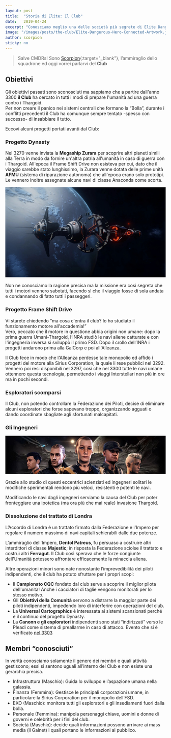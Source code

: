 ```yaml
---
layout: post
title:  "Storia di Elite: Il Club"
date:   2019-04-24
excerpt: "Conosciamo meglio una delle società più segrete di Elite Dangerous, il cui unico obiettivo dichiarato è salvare l'umanità"
image: "/images/posts/the-club/Elite-Dangerous-Hero-Connected-Artwork.jpg"
author: scorpion
sticky: no
---
```

> Salve CMDRs! Sono [Scorpion](https://my.playstation.com/profile/Scorpion01924){:target="_blank"}, l’ammiraglio dello squadrone ed oggi vorrei parlarvi del **Club**

## Obiettivi

Gli obiettivi passati sono sconosciuti  ma sappiamo che a partire dall'anno 3300 **il Club** ha cercato in tutti i modi di prepare l'umanità ad una guerra contro i Thargoid.<br>
Per non creare il panico nei sistemi centrali che formano la “Bolla”, durante i conflitti precedenti il Club ha comunque sempre tentato -spesso con successo- di insabbiare il tutto.

Eccovi alcuni progetti portati avanti dal Club:

### Progetto Dynasty

Nel 3270 venne inviata la **Megaship Zurara** per scoprire altri pianeti simili alla Terra in modo da fornire un'altra patria all'umanità in caso di guerra con i Thargoid. All'epoca il Frame Shift Drive non esisteva per cui, dato che il viaggio sarebbe stato lunghissimo, la Zurara venne dotata delle prime unità **AFMU** (sistema di riparazione autonoma) che all'epoca erano solo prototipi. Le vennero inoltre assegnate alcune navi di classe Anaconda come scorta.

<span class="image fit"><img src="/images/posts/the-club/Zurara-Megaship.jpg" alt=""></span>

Non ne conosciamo la ragione precisa ma la missione era così segreta che tutti i motori vennero sabotati, facendo sì che il viaggio fosse di sola andata e condannando di fatto tutti i passeggeri.

### Progetto Frame Shift Drive

Vi starete  chiedendo “ma cosa c'entra il club? Io ho studiato il funzionamento motore all'accademia!” <br>
Vero, peccato che il motore in questione abbia origini non umane: dopo la prima guerra Umani-Thargoid, l’INRA studiò le navi aliene catturate e con l'ingegneria inversa si sviluppò il primo FSD. Dopo il crollo dell’INRA i progetti andarono prima alla GalCorp e poi all'Alleanza. 

Il Club fece in modo che l'Alleanza perdesse tale monopolio ed affidò i progetti del motore alla Sirius Corporation, la quale li rese pubblici nel 3292.<br>
Vennero poi resi disponibili nel 3297, così che nel 3300 tutte le navi umane ottennero questa tecnologia, permettendo i viaggi Interstellari non più in ore ma in pochi secondi.

### Esploratori scomparsi

Il Club, non potendo controllare la Federazione dei Piloti, decise di eliminare alcuni esploratori che forse sapevano troppo, organizzando agguati o dando coordinate sbagliate agli sfortunati malcapitati.

### Gli Ingegneri

<span class="image fit"><img src="/images/posts/the-club/ccc6134761325c46909d18baf962cc8bddbc750f.jpg" alt=""></span>

Grazie allo studio di questi eccentrici scienziati ed ingegneri solitari le modifiche sperimentali rendono più veloci, resistenti e potenti le navi.

Modificando le navi dagli ingegneri serviamo la causa del Club per poter fronteggiare una ipotetica (ma ora più che mai reale) invasione Thargoid.

### Dissoluzione del trattato di Londra

L’Accordo di Londra è un trattato firmato dalla Federazione e l'Impero per regolare il numero massimo di navi capitali schierabili dalle due potenze.

L’ammiraglio dell'Impero, **Dentol Patreus**, fu persuaso a costruire altri interdittori di classe **Majestic**; in risposta la Federazione sciolse il trattato e costruì altri  **Ferragut**. Il Club così sperava che le forze congiunte dell'Umanità potessero affrontare efficacemente la minaccia aliena.

Altre operazioni minori sono nate nonostante l’imprevedibilità dei piloti indipendenti, che il club ha potuto sfruttare per i propri scopi:

- Il **Campionato CQC** fondato dal club serve a scoprire il miglior pilota dell'umanità! Anche i cacciatori di taglie vengono monitorati per lo stesso motivo. 
- Gli **Obiettivi della Comunità** servono a distrarre la maggior parte dei piloti indipendenti, impedendo loro di interferire con operazioni del club. 
- La **Universal Cartographics** è interessata ai sistemi scansionati perché è il continuo del progetto Dynasty. 
- La **Canonn e gli esploratori** indipendenti sono stati “indirizzati” verso le Pleadi come sistema di preallarme in caso di attacco. Evento che si è verificato [nel 3303](/blog/storia-dei-thargoid)

## Membri “conosciuti”

In verità conosciamo solamente il genere dei membri e quali attività gestiscono; essi si sentono uguali all’interno del Club e non esiste una gerarchia precisa.

- Infrastruttura (Maschio): Guida lo  sviluppo e l’aspazione umana nella galassia.
- Finanza (Femmina): Gestisce le principali corporazioni umane, in particolare la Sirius Corporation per il monopolio dell’FSD.
- EXO (Maschio): monitora tutti gli esploratori e gli insediamenti fuori dalla bolla. 
- Personale (Femmina): manipola personaggi chiave, uomini e donne di governi e celebrità per i fini del club. 
- Società (Maschio): decide quali informazioni possono arrivare ai mass media (il Galnet) i quali portano le informazioni al pubblico.